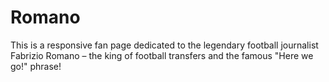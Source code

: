 # Romano
This is a responsive fan page dedicated to the legendary football journalist Fabrizio Romano – the king of football transfers and the famous "Here we go!" phrase! 
